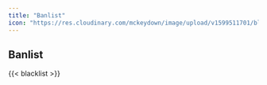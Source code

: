 ```yaml
---
title: "Banlist"
icon: "https://res.cloudinary.com/mckeydown/image/upload/v1599511701/bl.png"
---
```


## Banlist

{{< blacklist >}}
